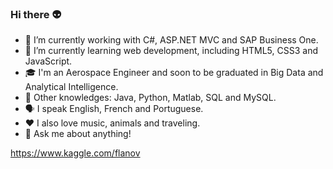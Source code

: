 ### Hi there :alien:

- :briefcase: I’m currently working with C#, ASP.NET MVC and SAP Business One.
- 🌱 I’m currently learning web development, including HTML5, CSS3 and JavaScript.
- :mortar_board: I'm an Aerospace Engineer and soon to be graduated in Big Data and Analytical Intelligence.
- :book: Other knowledges: Java, Python, Matlab, SQL and MySQL.
- :speaking_head: I speak English, French and Portuguese.
- :heart: I also love music, animals and traveling.
- :speech_balloon: Ask me about anything! 

https://www.kaggle.com/flanov
